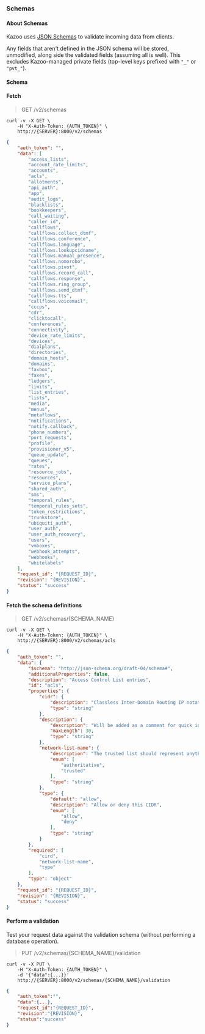 ### Schemas

#### About Schemas

Kazoo uses [JSON Schemas](http://json-schema.org/) to validate incoming data from clients.

Any fields that aren't defined in the JSON schema will be stored, unmodified, along side the validated fields (assuming all is well).
This excludes Kazoo-managed private fields (top-level keys prefixed with `"_"` or `"pvt_"`).

#### Schema



#### Fetch

> GET /v2/schemas

```shell
curl -v -X GET \
    -H "X-Auth-Token: {AUTH_TOKEN}" \
    http://{SERVER}:8000/v2/schemas
```

```json
{
    "auth_token": "",
    "data": [
        "access_lists",
        "account_rate_limits",
        "accounts",
        "acls",
        "allotments",
        "api_auth",
        "app",
        "audit_logs",
        "blacklists",
        "bookkeepers",
        "call_waiting",
        "caller_id",
        "callflows",
        "callflows.collect_dtmf",
        "callflows.conference",
        "callflows.language",
        "callflows.lookupcidname",
        "callflows.manual_presence",
        "callflows.nomorobo",
        "callflows.pivot",
        "callflows.record_call",
        "callflows.response",
        "callflows.ring_group",
        "callflows.send_dtmf",
        "callflows.tts",
        "callflows.voicemail",
        "cccps",
        "cdr",
        "clicktocall",
        "conferences",
        "connectivity",
        "device_rate_limits",
        "devices",
        "dialplans",
        "directories",
        "domain_hosts",
        "domains",
        "faxbox",
        "faxes",
        "ledgers",
        "limits",
        "list_entries",
        "lists",
        "media",
        "menus",
        "metaflows",
        "notifications",
        "notify.callback",
        "phone_numbers",
        "port_requests",
        "profile",
        "provisioner_v5",
        "queue_update",
        "queues",
        "rates",
        "resource_jobs",
        "resources",
        "service_plans",
        "shared_auth",
        "sms",
        "temporal_rules",
        "temporal_rules_sets",
        "token_restrictions",
        "trunkstore",
        "ubiquiti_auth",
        "user_auth",
        "user_auth_recovery",
        "users",
        "vmboxes",
        "webhook_attempts",
        "webhooks",
        "whitelabels"
    ],
    "request_id": "{REQUEST_ID}",
    "revision": "{REVISION}",
    "status": "success"
}
```

#### Fetch the schema definitions

> GET /v2/schemas/{SCHEMA_NAME}

```shell
curl -v -X GET \
    -H "X-Auth-Token: {AUTH_TOKEN}" \
    http://{SERVER}:8000/v2/schemas/acls
```

```json
{
    "auth_token": "",
    "data": {
        "$schema": "http://json-schema.org/draft-04/schema#",
        "additionalProperties": false,
        "description": "Access Control List entries",
        "id": "acls",
        "properties": {
            "cidr": {
                "description": "Classless Inter-Domain Routing IP notation for use on the ACL",
                "type": "string"
            },
            "description": {
                "description": "Will be added as a comment for quick identification later",
                "maxLength": 30,
                "type": "string"
            },
            "network-list-name": {
                "description": "The trusted list should represent anything that can issue calls without authorization.  The authoritative list should indicate inter-network routing equipment (SBC, etc).",
                "enum": [
                    "authoritative",
                    "trusted"
                ],
                "type": "string"
            },
            "type": {
                "default": "allow",
                "description": "Allow or deny this CIDR",
                "enum": [
                    "allow",
                    "deny"
                ],
                "type": "string"
            }
        },
        "required": [
            "cird",
            "network-list-name",
            "type"
        ],
        "type": "object"
    },
    "request_id": "{REQUEST_ID}",
    "revision": "{REVISION}",
    "status": "success"
}
```

#### Perform a validation

Test your request data against the validation schema (without performing a database operation).

> PUT /v2/schemas/{SCHEMA_NAME}/validation

```shell
curl -v -X PUT \
    -H "X-Auth-Token: {AUTH_TOKEN}" \
    -d '{"data":{...}}'
    http://{SERVER}:8000/v2/schemas/{SCHEMA_NAME}/validation
```

```json
{
    "auth_token":"",
    "data":{...},
    "request_id":"{REQUEST_ID}",
    "revision":"{REVISION}",
    "status":"success"
}
```
